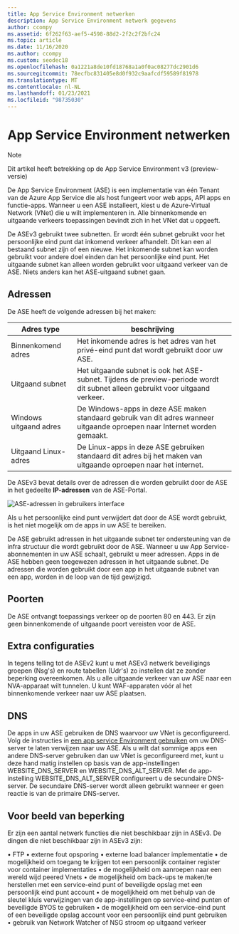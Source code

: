 ```yaml
---
title: App Service Environment netwerken
description: App Service Environment netwerk gegevens
author: ccompy
ms.assetid: 6f262f63-aef5-4598-88d2-2f2c2f2bfc24
ms.topic: article
ms.date: 11/16/2020
ms.author: ccompy
ms.custom: seodec18
ms.openlocfilehash: 0a1221a8de10fd18768a1a0f0ac08277dc2901d6
ms.sourcegitcommit: 78ecfbc831405e8d0f932c9aafcdf59589f81978
ms.translationtype: MT
ms.contentlocale: nl-NL
ms.lasthandoff: 01/23/2021
ms.locfileid: "98735030"
---
```

# <a name="app-service-environment-networking"></a>App Service Environment netwerken

> [!NOTE]
> Dit artikel heeft betrekking op de App Service Environment v3 (preview-versie)
> 

De App Service Environment (ASE) is een implementatie van één Tenant van de Azure App Service die als host fungeert voor web apps, API apps en functie-apps. Wanneer u een ASE installeert, kiest u de Azure-Virtual Network (VNet) die u wilt implementeren in. Alle binnenkomende en uitgaande verkeers toepassingen bevindt zich in het VNet dat u opgeeft.  

De ASEv3 gebruikt twee subnetten.  Er wordt één subnet gebruikt voor het persoonlijke eind punt dat inkomend verkeer afhandelt. Dit kan een al bestaand subnet zijn of een nieuwe.  Het inkomende subnet kan worden gebruikt voor andere doel einden dan het persoonlijke eind punt. Het uitgaande subnet kan alleen worden gebruikt voor uitgaand verkeer van de ASE. Niets anders kan het ASE-uitgaand subnet gaan.

## <a name="addresses"></a>Adressen 
De ASE heeft de volgende adressen bij het maken:

| Adres type | beschrijving |
|--------------|-------------|
| Binnenkomend adres | Het inkomende adres is het adres van het privé-eind punt dat wordt gebruikt door uw ASE. |
| Uitgaand subnet | Het uitgaande subnet is ook het ASE-subnet. Tijdens de preview-periode wordt dit subnet alleen gebruikt voor uitgaand verkeer. |
| Windows uitgaand adres | De Windows-apps in deze ASE maken standaard gebruik van dit adres wanneer uitgaande oproepen naar Internet worden gemaakt. |
| Uitgaand Linux-adres | De Linux-apps in deze ASE gebruiken standaard dit adres bij het maken van uitgaande oproepen naar het internet. |

De ASEv3 bevat details over de adressen die worden gebruikt door de ASE in het gedeelte **IP-adressen** van de ASE-Portal.

![ASE-adressen in gebruikers interface](./media/networking/networking-ip-addresses.png)

Als u het persoonlijke eind punt verwijdert dat door de ASE wordt gebruikt, is het niet mogelijk om de apps in uw ASE te bereiken.  

De ASE gebruikt adressen in het uitgaande subnet ter ondersteuning van de infra structuur die wordt gebruikt door de ASE. Wanneer u uw App Service-abonnementen in uw ASE schaalt, gebruikt u meer adressen. Apps in de ASE hebben geen toegewezen adressen in het uitgaande subnet. De adressen die worden gebruikt door een app in het uitgaande subnet van een app, worden in de loop van de tijd gewijzigd.

## <a name="ports"></a>Poorten

De ASE ontvangt toepassings verkeer op de poorten 80 en 443.  Er zijn geen binnenkomende of uitgaande poort vereisten voor de ASE. 

## <a name="extra-configurations"></a>Extra configuraties

In tegens telling tot de ASEv2 kunt u met ASEv3 netwerk beveiligings groepen (Nsg's) en route tabellen (Udr's) zo instellen dat ze zonder beperking overeenkomen. Als u alle uitgaande verkeer van uw ASE naar een NVA-apparaat wilt tunnelen. U kunt WAF-apparaten vóór al het binnenkomende verkeer naar uw ASE plaatsen. 

## <a name="dns"></a>DNS

De apps in uw ASE gebruiken de DNS waarvoor uw VNet is geconfigureerd. Volg de instructies in [een app service Environment gebruiken](./using.md#dns-configuration) om uw DNS-server te laten verwijzen naar uw ASE. Als u wilt dat sommige apps een andere DNS-server gebruiken dan uw VNet is geconfigureerd met, kunt u deze hand matig instellen op basis van de app-instellingen WEBSITE_DNS_SERVER en WEBSITE_DNS_ALT_SERVER. Met de app-instelling WEBSITE_DNS_ALT_SERVER configureert u de secundaire DNS-server. De secundaire DNS-server wordt alleen gebruikt wanneer er geen reactie is van de primaire DNS-server. 

## <a name="preview-limitation"></a>Voor beeld van beperking

Er zijn een aantal netwerk functies die niet beschikbaar zijn in ASEv3.  De dingen die niet beschikbaar zijn in ASEv3 zijn:

• FTP • externe fout opsporing • externe load balancer implementatie • de mogelijkheid om toegang te krijgen tot een persoonlijk container register voor container implementaties • de mogelijkheid om aanroepen naar een wereld wijd peered Vnets • de mogelijkheid om back-ups te maken/te herstellen met een service-eind punt of beveiligde opslag met een persoonlijk eind punt account • de mogelijkheid om met behulp van de sleutel kluis verwijzingen van de app-instellingen op service-eind punten of beveiligde BYOS te gebruiken • de mogelijkheid om een service-eind punt of een beveiligde opslag account voor een persoonlijk eind punt gebruiken • gebruik van Network Watcher of NSG stroom op uitgaand verkeer
    
    